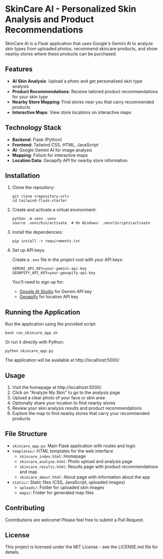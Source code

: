 # SkinCare AI - Personalized Skin Analysis and Product Recommendations

SkinCare AI is a Flask application that uses Google's Gemini AI to analyze skin types from uploaded photos, recommend skincare products, and show nearby stores where these products can be purchased.

## Features

- **AI Skin Analysis**: Upload a photo and get personalized skin type analysis
- **Product Recommendations**: Receive tailored product recommendations for your skin type
- **Nearby Store Mapping**: Find stores near you that carry recommended products
- **Interactive Maps**: View store locations on interactive maps

## Technology Stack

- **Backend**: Flask (Python)
- **Frontend**: Tailwind CSS, HTML, JavaScript
- **AI**: Google Gemini AI for image analysis
- **Mapping**: Folium for interactive maps
- **Location Data**: Geoapify API for nearby store information

## Installation

1. Clone the repository:
   ```
   git clone <repository-url>
   cd tailwind-flask-starter
   ```

2. Create and activate a virtual environment:
   ```
   python -m venv .venv
   source .venv/bin/activate  # On Windows: .venv\Scripts\activate
   ```

3. Install the dependencies:
   ```
   pip install -r requirements.txt
   ```

4. Set up API keys:
   
   Create a `.env` file in the project root with your API keys:
   ```
   GEMINI_API_KEY=your-gemini-api-key
   GEOAPIFY_API_KEY=your-geoapify-api-key
   ```

   You'll need to sign up for:
   - [Google AI Studio](https://ai.google.dev/) for Gemini API key
   - [Geoapify](https://www.geoapify.com/) for location API key

## Running the Application

Run the application using the provided script:
```
bash run_skincare_app.sh
```

Or run it directly with Python:
```
python skincare_app.py
```

The application will be available at http://localhost:5000/

## Usage

1. Visit the homepage at http://localhost:5000/
2. Click on "Analyze My Skin" to go to the analysis page
3. Upload a clear photo of your face or skin area
4. Optionally share your location to find nearby stores
5. Review your skin analysis results and product recommendations
6. Explore the map to find nearby stores that carry your recommended products

## File Structure

- `skincare_app.py`: Main Flask application with routes and logic
- `templates/`: HTML templates for the web interface
  - `skincare_index.html`: Homepage
  - `skincare_analyze.html`: Photo upload and analysis page
  - `skincare_results.html`: Results page with product recommendations and map
  - `skincare_about.html`: About page with information about the app
- `static/`: Static files (CSS, JavaScript, uploaded images)
  - `uploads/`: Folder for uploaded skin images
  - `maps/`: Folder for generated map files

## Contributing

Contributions are welcome! Please feel free to submit a Pull Request.

## License

This project is licensed under the MIT License - see the LICENSE.md file for details. 